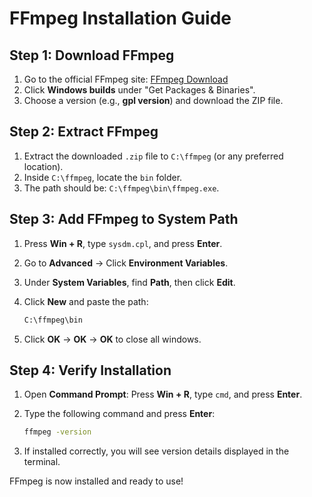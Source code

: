 # FFmpeg Installation Guide

## Step 1: Download FFmpeg

1. Go to the official FFmpeg site: [FFmpeg Download](https://ffmpeg.org/download.html)
2. Click **Windows builds** under "Get Packages & Binaries".
3. Choose a version (e.g., **gpl version**) and download the ZIP file.

## Step 2: Extract FFmpeg

1. Extract the downloaded `.zip` file to `C:\ffmpeg` (or any preferred location).
2. Inside `C:\ffmpeg`, locate the `bin` folder.
3. The path should be: `C:\ffmpeg\bin\ffmpeg.exe`.

## Step 3: Add FFmpeg to System Path

1. Press **Win + R**, type `sysdm.cpl`, and press **Enter**.
2. Go to **Advanced** → Click **Environment Variables**.
3. Under **System Variables**, find **Path**, then click **Edit**.
4. Click **New** and paste the path:

   ```bash
   C:\ffmpeg\bin
   ```

5. Click **OK** → **OK** → **OK** to close all windows.

## Step 4: Verify Installation

1. Open **Command Prompt**: Press **Win + R**, type `cmd`, and press **Enter**.
2. Type the following command and press **Enter**:

   ```bash
   ffmpeg -version
   ```

3. If installed correctly, you will see version details displayed in the terminal.

FFmpeg is now installed and ready to use!

